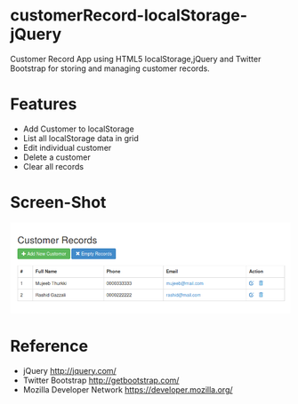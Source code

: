 customerRecord-localStorage-jQuery
==================================

Customer Record App using HTML5 localStorage,jQuery and Twitter Bootstrap for storing and managing customer records.

Features
==========

* Add Customer to localStorage
* List all localStorage data in grid		
* Edit individual customer	
* Delete a customer	
* Clear all records	

Screen-Shot
===========

![customerRecord App](/screen/screen-shot.png "customerRecord Dashboard")	



Reference
===========

- jQuery http://jquery.com/	
- Twitter Bootstrap http://getbootstrap.com/	
- Mozilla Developer Network https://developer.mozilla.org/	
